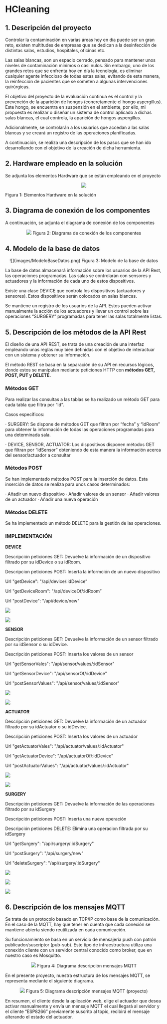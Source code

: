 # HCleaning



 ## **1.**  **Descripción del proyecto** 

Controlar la contaminación en varias áreas hoy en día puede ser un gran reto, existen multitudes de empresas que se dedican a la desinfección de distintas salas, estudios, hospitales, oficinas etc. 

 

Las salas blancas, son un espacio cerrado, pensado para mantener unos niveles de contaminación mínimos o casi nulos. Sin embargo, uno de los grandes retos que se enfrenta hoy en día la tecnología, es eliminar cualquier agente infeccioso de todas estas salas, evitando de esta manera, la reinfección de pacientes que se someten a algunas intervenciones quirúrgicas. 

 

El objetivo del proyecto de la evaluación continua es el control y la prevención de la aparición de hongos (concretamente el hongo aspergillus). Este hongo, se encuentra en suspensión en el ambiente, por ello, mi propuesta es realizar o diseñar un sistema de control aplicado a dichas salas blancas, el cual controla, la aparición de hongos aspergillus.

 

Adicionalmente, se controlarán a los usuarios que accedan a las salas blancas y se creará un registro de las operaciones planificadas.

 

A continuación, se realiza una descripción de los pasos que se han ido desarrollando con el objetivo de la creación de dicha herramienta.




## **2.**  **Hardware empleado en la solución**

 

Se adjunta los elementos Hardware que se están empleando en el proyecto

 


<p align="center">
<img src="images/hardware.png" />

Figura 1: Elementos Hardware en la solución
</p>



## **3.**  **Diagrama de conexión de los componentes**

 

 

A continuación, se adjunta el diagrama de conexión de los componentes 

<p align="center">
<img src="images/DiagramaConexiones.jpg" />
Figura 2: Diagrama de conexión de los componentes
</p>










## **4.**  Modelo de la base de datos


<p align="center">
    ![](images/ModeloBaseDatos.png)
    Figura 3: Modelo de la base de datos 
</p>








La base de datos almacenará información sobre los usuarios de la API Rest, las operaciones programadas. Las salas se controlarán con sensores y actuadores y la información de cada uno de estos dispositivos. 

 

Existe una clase DEVICE que controla los dispositivos (actuadores y sensores). Estos dispositivos serán colocados en salas blancas. 

Se mantiene un registro de los usuarios de la API. Estos pueden activar manualmente la acción de los actuadores y llevar un control sobre las operaciones “SURGERY” programadas para tener las salas totalmente listas.

 

 



 

## **5.**  **Descripción de los métodos de la API Rest**

 

El diseño de una API REST, se trata de una creación de una interfaz empleando unas reglas muy bien definidas con el objetivo de interactuar con un sistema y obtener su información.

 

El método REST se basa en la separación de su API en recursos lógicos, donde estos se manipulan mediante peticiones HTTP con **métodos GET, POST, PUT y DELETE.**

 

### **Métodos GET**


Para realizar las consultas a las tablas se ha realizado un método GET para cada tabla que filtra por “id”. 

Casos específicos:

·    SURGERY: Se dispone de métodos GET que filtran por “fecha” y “idRoom” para obtener la información de todas las operaciones programadas para una determinada sala. 

·    DEVICE, SENSOR, ACTUATOR: Los dispositivos disponen métodos GET que filtran por “idSensor” obteniendo de esta manera la información acerca del sensor/actuador a consultar





### **Métodos POST**

 

Se han implementado métodos POST para la inserción de datos. Esta inserción de datos se realiza para unos casos determinados:

·    Añadir un nuevo dispositivo
·    Añadir valores de un sensor
·    Añadir valores de un actuador
·    Añadir una nueva operación

 

###  **Métodos DELETE**

Se ha implementado un método DELETE para la gestión de las operaciones.

 



### **IMPLEMENTACIÓN**




 **DEVICE**

 Descripción peticiones GET: Devuelve la información de un dispositivo filtrado por su idDevice o su idRoom.

 Descripcion peticiones POST: Inserta la informción de un nuevo dispositivo

 Url "getDevice": "/api/device/:idDevice”

 Url "getDeviceRoom": "/api/deviceOf/:idRoom”

 Url "postDevice": "/api/device/new"

![](APIRESTImages/getDevice.png)

![](APIRESTImages/postDevice.png)





**SENSOR**

Descripción peticiones GET: Devuelve la información de un sensor filtrado por su idSensor o su idDevice.

Descripción peticiones POST: Inserta los valores de un sensor

Url "getSensorVales": "/api/sensor/values/:idSensor"

Url "getSensorDevice": "/api/sensorOf/:idDevice”

Url "postSensorValues": "/api/sensor/values/:idSensor"


![](APIRESTImages/getSensor.png)

![](APIRESTImages/updateSensorValues.png)





**ACTUATOR**

Descripción peticiones GET: Devuelve la información de un actuador filtrado por su idActuator o su idDevice.

Descripción peticiones POST: Inserta los valores de un actuador

Url "getActuatorVales": "/api/actuator/values/:idActuator"

Url "getActuatorDevice": "/api/actuatorOf/:idDevice”

Url "postActuatorValues": "/api/actuator/values/:idActuator"

![](APIRESTImages/getActuator.png)

![](APIRESTImages/updateActuatorValues.png)





**SURGERY**

Descripción peticiones GET: Devuelve la información de las operaciones filtrado por su idSurgery

Descripción peticiones POST: Inserta una nueva operación

Descripción peticiones DELETE: Elimina una operacion filtrada por su idSurgery

Url "getSurgery": "/api/surgery/:idSurgery"

Url "postSurgery": "/api/surgery/new"

Url "deleteSurgery": "/api/surgery/:idSurgery"

![](APIRESTImages/getSurgery.png)

![](APIRESTImages/postSurgery.png)

![](APIRESTImages/deleteSurgery.png)




## **6.**  **Descripción de los mensajes MQTT**


Se trata de un protocolo basado en TCP/IP como base de la comunicación. En el caso de la MQTT, hay que tener en cuenta que cada conexión se mantiene abierta siendo reutilizada en cada comunicación.

Su funcionamiento se basa en un servicio de mensajería push con patrón publicador/suscriptor (pub-sub). Este tipo de infraestructura utiliza una conexión cliente con un servidor central conocido como broker, que en nuestro caso es Mosquitto.

<p align="center">
    <img src="images/MQTT1.PNG">
    Figura 4: Diagrama descripción mensajes MQTT 
</p> 


En el presente proyecto, nuestra estructura de los mensajes MQTT, se representa mediante el siguiente diagrama.

<p align="center">
 <img src="images/mqtt.jpg" />
 Figura 5: Diagrama descripción mensajes MQTT (proyecto)
</p>



En resumen, el cliente desde la aplicación web, elige el actuador que desea activar manualmente y envía un mensaje MQTT el cual llegará al servidor y el cliente “ESP8266” previamente suscrito al topic, recibirá el mensaje alterando el estado del actuador.
